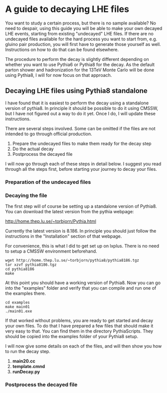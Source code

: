# A guide to decaying LHE files

You want to study a certain process, but there is no sample available? 
No need to despair, using this guide you will be able to make your own decayed LHE events, starting from existing "undecayed" LHE files.
If there are no undecayed files available for the hard process you want to start from, e.g. gluino pair production, you will first have to generate those yourself as well. Instructions on how to do that can be found elsewhere. 

The procedure to perform the decay is slightly different depending on whether you want to use Pythia6 or Pythia8 for the decay. 
As the default parton shower and hadronization for the 13TeV Monte Carlo will be done using Pythia8, I will for now focus on that approach. 

## Decaying LHE files using Pythia8 standalone

I have found that it is easiest to perform the decay using a standalone version of pythia8. 
In principle it should be possible to do it using CMSSW, but I have not figured out a way to do it yet. Once I do, I will update these instructions. 

There are several steps involved. Some can be omitted if the files are not intended to go through official production. 

1. Prepare the undecayed files to make them ready for the decay step
2. Do the actual decay
3. Postprocess the decayed file 

I will now go through each of these steps in detail below. I suggest you read through all the steps first, before starting your journey to decay your files. 

### Preparation of the undecayed files


### Decaying the file

The first step will of course be setting up a standalone version of Pythia8. You can download the latest version from the pythia webpage: 

http://home.thep.lu.se/~torbjorn/Pythia.html 

Currently the latest version is 8.186. In principle you should just follow the instructions in the "Installation" section of that webpage. 

For convenience, this is what I did to get set up on lxplus. There is no need to setup a CMSSW environment beforehand. 

```
wget http://home.thep.lu.se/~torbjorn/pythia8/pythia8186.tgz
tar xzvf pythia8186.tgz
cd pythia8186
make
```

At this point you should have a working version of Pythia8. Now you can go into the "examples" folder and verify that you can compile and run one of the examples there. 

```
cd examples
make main01
./main01.exe
```

If that worked without problems, you are ready to get started and decay your own files. 
To do that I have prepared a few files that should make it very easy to that. 
You can find them in the directory PythiaScripts. They should be copied into the examples folder of your Pythia8 setup. 

I will now give some details on each of the files, and will then show you how to run the decay step. 

1. **main20.cc**
2. **template.cmnd**
3. **runDecay.py**


### Postprocess the decayed file